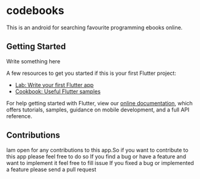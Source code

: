 # codebooks
This is an android for searching favourite programming ebooks online.

## Getting Started
Write something here

A few resources to get you started if this is your first Flutter project:

- [Lab: Write your first Flutter app](https://flutter.dev/docs/get-started/codelab)
- [Cookbook: Useful Flutter samples](https://flutter.dev/docs/cookbook)

For help getting started with Flutter, view our
[online documentation](https://flutter.dev/docs), which offers tutorials,
samples, guidance on mobile development, and a full API reference.

## Contributions
Iam open for any contributions to this app.So if you want to contribute to this app please feel free to do so
If you find a bug or have a feature and want to implement it feel free to fill issue
If you fixed a bug or implemented a feature please send a pull request
